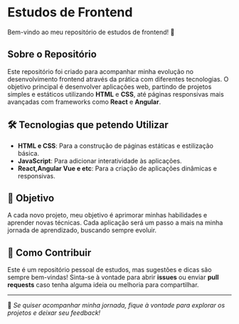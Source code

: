 # Estudos de Frontend

Bem-vindo ao meu repositório de estudos de frontend! 🚀

## Sobre o Repositório

Este repositório foi criado para acompanhar minha evolução no desenvolvimento frontend através da prática com diferentes tecnologias. O objetivo principal é desenvolver aplicações web, partindo de projetos simples e estáticos utilizando **HTML** e **CSS**, até páginas responsivas mais avançadas com frameworks como **React** e **Angular**.

## 🛠 Tecnologias que petendo Utilizar
- **HTML e CSS**: Para a construção de páginas estáticas e estilização básica.
- **JavaScript**: Para adicionar interatividade às aplicações.
- **React,Angular Vue e etc**: Para a criação de aplicações dinâmicas e responsivas.

## 🎯 Objetivo
A cada novo projeto, meu objetivo é aprimorar minhas habilidades e aprender novas técnicas. Cada aplicação será um passo a mais na minha jornada de aprendizado, buscando sempre evoluir.

## 🤝 Como Contribuir
Este é um repositório pessoal de estudos, mas sugestões e dicas são sempre bem-vindas! Sinta-se à vontade para abrir **issues** ou enviar **pull requests** caso tenha alguma ideia ou melhoria para compartilhar.

---
📌 _Se quiser acompanhar minha jornada, fique à vontade para explorar os projetos e deixar seu feedback!_


